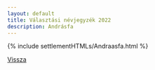 ```yaml
---
layout: default
title: Választási névjegyzék 2022
description: Andrásfa
---
```


{% include settlementHTMLs/Andraasfa.html %}

[Vissza](./)